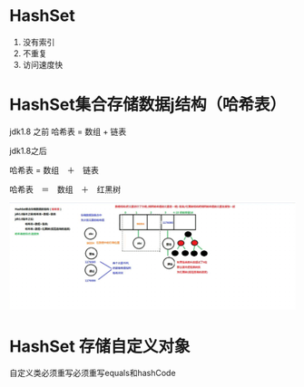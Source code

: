 # HashSet

1. 没有索引
2. 不重复
3. 访问速度快



# HashSet集合存储数据j结构（哈希表）



jdk1.8 之前  哈希表 = 数组 + 链表

jdk1.8之后 

 哈希表 = 数组　＋　链表

哈希表　＝　数组　＋　红黑树

![HashSet01](images/HashSet01.png)



# HashSet 存储自定义对象



自定义类必须重写必须重写equals和hashCode



